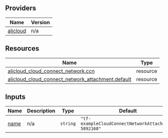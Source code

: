 <!-- BEGIN_TF_DOCS -->
## Providers

| Name | Version |
|------|---------|
| <a name="provider_alicloud"></a> [alicloud](#provider\_alicloud) | n/a |

## Resources

| Name | Type |
|------|------|
| [alicloud_cloud_connect_network.ccn](https://registry.terraform.io/providers/hashicorp/alicloud/latest/docs/resources/cloud_connect_network) | resource |
| [alicloud_cloud_connect_network_attachment.default](https://registry.terraform.io/providers/hashicorp/alicloud/latest/docs/resources/cloud_connect_network_attachment) | resource |

## Inputs

| Name | Description | Type | Default | Required |
|------|-------------|------|---------|:--------:|
| <a name="input_name"></a> [name](#input\_name) | n/a | `string` | `"tf-exampleCloudConnectNetworkAttachment-5892168"` | no |
<!-- END_TF_DOCS -->    